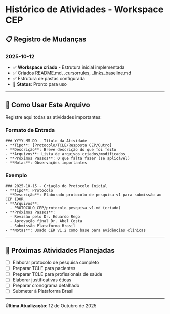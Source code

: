 # Histórico de Atividades - Workspace CEP

## 📋 Registro de Mudanças

### 2025-10-12
- ✅ **Workspace criado** - Estrutura inicial implementada
- ✅ Criados README.md, .cursorrules, _links_baseline.md
- ✅ Estrutura de pastas configurada
- 📝 **Status**: Pronto para uso

---

## 📝 Como Usar Este Arquivo

Registre aqui todas as atividades importantes:

### Formato de Entrada
```
### YYYY-MM-DD - Título da Atividade
- **Tipo**: [Protocolo/TCLE/Resposta CEP/Outro]
- **Descrição**: Breve descrição do que foi feito
- **Arquivos**: Lista de arquivos criados/modificados
- **Próximos Passos**: O que falta fazer (se aplicável)
- **Notas**: Observações importantes
```

### Exemplo
```
### 2025-10-15 - Criação do Protocolo Inicial
- **Tipo**: Protocolo
- **Descrição**: Elaborado protocolo de pesquisa v1 para submissão ao CEP IDOR
- **Arquivos**: 
  - PROTOCOLO_CEP/protocolo_pesquisa_v1.md (criado)
- **Próximos Passos**: 
  - Revisão pelo Dr. Eduardo Rego
  - Aprovação final Dr. Abel Costa
  - Submissão Plataforma Brasil
- **Notas**: Usado CER v1.2 como base para evidências clínicas
```

---

## 🎯 Próximas Atividades Planejadas

- [ ] Elaborar protocolo de pesquisa completo
- [ ] Preparar TCLE para pacientes
- [ ] Preparar TCLE para profissionais de saúde
- [ ] Elaborar justificativas éticas
- [ ] Preparar cronograma detalhado
- [ ] Submeter à Plataforma Brasil

---

**Última Atualização**: 12 de Outubro de 2025

